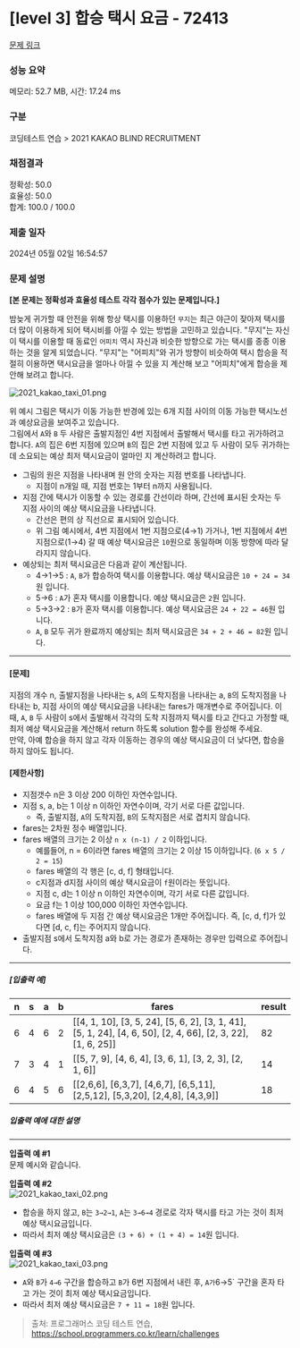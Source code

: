 # [level 3] 합승 택시 요금 - 72413 

[문제 링크](https://school.programmers.co.kr/learn/courses/30/lessons/72413?language=java) 

### 성능 요약

메모리: 52.7 MB, 시간: 17.24 ms

### 구분

코딩테스트 연습 > 2021 KAKAO BLIND RECRUITMENT

### 채점결과

정확성: 50.0<br/>효율성: 50.0<br/>합계: 100.0 / 100.0

### 제출 일자

2024년 05월 02일 16:54:57

### 문제 설명

<p><strong>[본 문제는 정확성과 효율성 테스트 각각 점수가 있는 문제입니다.]</strong></p>

<p>밤늦게 귀가할 때 안전을 위해 항상 택시를 이용하던 <code>무지</code>는 최근 야근이 잦아져 택시를 더 많이 이용하게 되어 택시비를 아낄 수 있는 방법을 고민하고 있습니다. "무지"는 자신이 택시를 이용할 때 동료인 <code>어피치</code> 역시 자신과 비슷한 방향으로 가는 택시를 종종 이용하는 것을 알게 되었습니다. "무지"는 "어피치"와 귀가 방향이 비슷하여 택시 합승을 적절히 이용하면 택시요금을 얼마나 아낄 수 있을 지 계산해 보고 "어피치"에게 합승을 제안해 보려고 합니다.</p>

<p><img src="https://grepp-programmers.s3.ap-northeast-2.amazonaws.com/files/production/715ff493-d1a0-44d8-9273-a785280b3f1e/2021_kakao_taxi_01.png" title="" alt="2021_kakao_taxi_01.png"></p>

<p>위 예시 그림은 택시가 이동 가능한 반경에 있는 6개 지점 사이의 이동 가능한 택시노선과 예상요금을 보여주고 있습니다.<br>
그림에서 <code>A</code>와 <code>B</code> 두 사람은 출발지점인 4번 지점에서 출발해서 택시를 타고 귀가하려고 합니다. <code>A</code>의 집은 6번 지점에 있으며 <code>B</code>의 집은 2번 지점에 있고 두 사람이 모두 귀가하는 데 소요되는 예상 최저 택시요금이 얼마인 지 계산하려고 합니다.</p>

<ul>
<li>그림의 원은 지점을 나타내며 원 안의 숫자는 지점 번호를 나타냅니다.

<ul>
<li>지점이 n개일 때, 지점 번호는 1부터 n까지 사용됩니다.</li>
</ul></li>
<li>지점 간에 택시가 이동할 수 있는 경로를 간선이라 하며, 간선에 표시된 숫자는 두 지점 사이의 예상 택시요금을 나타냅니다.

<ul>
<li>간선은 편의 상 직선으로 표시되어 있습니다.</li>
<li>위 그림 예시에서, 4번 지점에서 1번 지점으로(4→1) 가거나, 1번 지점에서 4번 지점으로(1→4) 갈 때 예상 택시요금은 <code>10</code>원으로 동일하며 이동 방향에 따라 달라지지 않습니다.</li>
</ul></li>
<li>예상되는 최저 택시요금은 다음과 같이 계산됩니다.

<ul>
<li>4→1→5 : <code>A</code>, <code>B</code>가 합승하여 택시를 이용합니다. 예상 택시요금은 <code>10 + 24 = 34</code>원 입니다.</li>
<li>5→6 : <code>A</code>가 혼자 택시를 이용합니다. 예상 택시요금은 <code>2</code>원 입니다.</li>
<li>5→3→2 : <code>B</code>가 혼자 택시를 이용합니다. 예상 택시요금은 <code>24 + 22 = 46</code>원 입니다.</li>
<li><code>A</code>, <code>B</code> 모두 귀가 완료까지 예상되는 최저 택시요금은 <code>34 + 2 + 46 = 82</code>원 입니다.</li>
</ul></li>
</ul>

<hr>

<h4><strong>[문제]</strong></h4>

<p>지점의 개수 n, 출발지점을 나타내는 s, <code>A</code>의 도착지점을 나타내는 a, <code>B</code>의 도착지점을 나타내는 b, 지점 사이의 예상 택시요금을 나타내는 fares가 매개변수로 주어집니다. 이때, <code>A</code>, <code>B</code> 두 사람이 s에서 출발해서 각각의 도착 지점까지 택시를 타고 간다고 가정할 때, 최저 예상 택시요금을 계산해서 return 하도록 solution 함수를 완성해 주세요.<br>
만약, 아예 합승을 하지 않고 각자 이동하는 경우의 예상 택시요금이 더 낮다면, 합승을 하지 않아도 됩니다.</p>

<h4><strong>[제한사항]</strong></h4>

<ul>
<li>지점갯수 n은 3 이상 200 이하인 자연수입니다.</li>
<li>지점 s, a, b는 1 이상 n 이하인 자연수이며, 각기 서로 다른 값입니다.

<ul>
<li>즉, 출발지점, <code>A</code>의 도착지점, <code>B</code>의 도착지점은 서로 겹치지 않습니다.</li>
</ul></li>
<li>fares는 2차원 정수 배열입니다.</li>
<li>fares 배열의 크기는 2 이상 <code>n x (n-1) / 2</code> 이하입니다.

<ul>
<li>예를들어, n = 6이라면 fares 배열의 크기는 2 이상 15 이하입니다. (<code>6 x 5 / 2 = 15</code>)</li>
<li>fares 배열의 각 행은 [c, d, f] 형태입니다.</li>
<li>c지점과 d지점 사이의 예상 택시요금이 <code>f</code>원이라는 뜻입니다.</li>
<li>지점 c, d는 1 이상 n 이하인 자연수이며, 각기 서로 다른 값입니다.</li>
<li>요금 f는 1 이상 100,000 이하인 자연수입니다.</li>
<li>fares 배열에 두 지점 간 예상 택시요금은 1개만 주어집니다. 즉, [c, d, f]가 있다면 [d, c, f]는 주어지지 않습니다.</li>
</ul></li>
<li>출발지점 s에서 도착지점 a와 b로 가는 경로가 존재하는 경우만 입력으로 주어집니다.</li>
</ul>

<hr>

<h5><strong>[입출력 예]</strong></h5>
<table class="table">
        <thead><tr>
<th>n</th>
<th>s</th>
<th>a</th>
<th>b</th>
<th>fares</th>
<th>result</th>
</tr>
</thead>
        <tbody><tr>
<td>6</td>
<td>4</td>
<td>6</td>
<td>2</td>
<td>[[4, 1, 10], [3, 5, 24], [5, 6, 2], [3, 1, 41], [5, 1, 24], [4, 6, 50], [2, 4, 66], [2, 3, 22], [1, 6, 25]]</td>
<td>82</td>
</tr>
<tr>
<td>7</td>
<td>3</td>
<td>4</td>
<td>1</td>
<td>[[5, 7, 9], [4, 6, 4], [3, 6, 1], [3, 2, 3], [2, 1, 6]]</td>
<td>14</td>
</tr>
<tr>
<td>6</td>
<td>4</td>
<td>5</td>
<td>6</td>
<td>[[2,6,6], [6,3,7], [4,6,7], [6,5,11], [2,5,12], [5,3,20], [2,4,8], [4,3,9]]</td>
<td>18</td>
</tr>
</tbody>
      </table>
<h5><strong>입출력 예에 대한 설명</strong></h5>

<hr>

<p><strong>입출력 예 #1</strong><br>
문제 예시와 같습니다.</p>

<p><strong>입출력 예 #2</strong><br>
<img src="https://grepp-programmers.s3.ap-northeast-2.amazonaws.com/files/production/934fcb5a-f844-4b02-b7fa-46198123be05/2021_kakao_taxi_02.png" title="" alt="2021_kakao_taxi_02.png"></p>

<ul>
<li>합승을 하지 않고, <code>B</code>는 <code>3→2→1</code>, <code>A</code>는 <code>3→6→4</code> 경로로 각자 택시를 타고 가는 것이 최저 예상 택시요금입니다.</li>
<li>따라서 최저 예상 택시요금은 <code>(3 + 6) + (1 + 4) = 14</code>원 입니다.</li>
</ul>

<p><strong>입출력 예 #3</strong><br>
<img src="https://grepp-programmers.s3.ap-northeast-2.amazonaws.com/files/production/179cc8ad-73d2-46c9-95e9-2363f3cb345d/2021_kakao_taxi_03.png" title="" alt="2021_kakao_taxi_03.png"></p>

<ul>
<li><code>A</code>와 <code>B</code>가 <code>4→6</code> 구간을 합승하고 <code>B</code>가 6번 지점에서 내린 후, <code>A가</code>6→5` 구간을 혼자 타고 가는 것이 최저 예상 택시요금입니다.</li>
<li>따라서 최저 예상 택시요금은 <code>7 + 11 = 18</code>원 입니다.</li>
</ul>


> 출처: 프로그래머스 코딩 테스트 연습, https://school.programmers.co.kr/learn/challenges